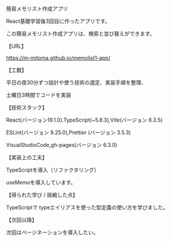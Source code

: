 簡易メモリスト作成アプリ

React基礎学習後3回目に作ったアプリです。

この簡易メモリスト作成アプリは、検索と並び替えができます。

【URL】

https://m-mitoma.github.io/memolist1-app/

【工数】

平日の夜30分ずつ設計や使う技術の選定、実装手順を整理、

土曜日3時間でコードを実装

【技術スタック】

React(バージョン19.1.0).TypeScript(~5.8.3),Vite(バージョン 6.3.5)

ESLint(バージョン 9.25.0),Prettier (バージョン 3.5.3)

VisualStudioCode,gh-pages(バージョン 6.3.0)


【実装上の工夫】

TypeScriptを導入（リファクタリング）

useMemoを導入しています。

【得られた学び / 挑戦した点】

TypeScriptで
typeエイリアスを使った型定義の使い方を学びました。

【次回以降】

次回はページネーションを導入したい。
